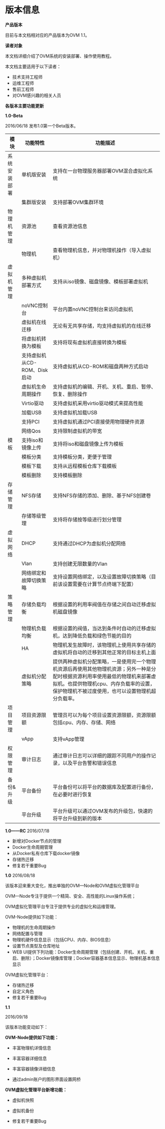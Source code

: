 # 版本信息

**产品版本**

目前与本文档相对应的产品版本为OVM 1.1。

**读者对象**

本文档详细介绍了OVM系统的安装部署、操作使用教程。

本文档主要适用于以下读者：

* 技术支持工程师
* 运维工程师
* 售前工程师
* 对OVM感兴趣的相关人员

**各版本主要功能更新**

**1.0-Beta**

2016\/06\/18 发布1.0第一个Beta版本。

| 模块 | 功能特性 | 功能描述 |
| --- | --- | --- |
| 系统安装部署 | 单机版安装 | 支持在一台物理服务器部署OVM混合虚拟化系统 |
|  | 集群版安装 | 支持部署OVM集群环境 |
| 物理机管理 | 资源池 | 查看资源池信息 |
|  | 物理机 | 查看物理机信息，并对物理机操作（导入虚拟机） |
| 虚拟机管理 | 多种虚拟机部署方式 | 支持从iso镜像、磁盘镜像、模板部署虚拟机 |
|  | noVNC控制台 | 平台内置noVNC控制台来访问虚拟机 |
|  | 虚拟机在线迁移 | 无论有无共享存储，均支持虚拟机的在线迁移 |
|  | 将虚拟机转换为模板 | 支持将现有虚拟机直接转换为模板 |
|  | 支持虚拟机从CD-ROM、Disk启动 | 支持虚拟机从CD-ROM和磁盘两种方式启动 |
|  | 虚拟机生命周期操作 | 支持虚拟机的编辑、开机、关机、重启、暂停、恢复、删除操作 |
|  | Virtio驱动 | 支持虚拟机采用virtio驱动模式来提高性能 |
|  | 加载USB | 支持虚拟机加载USB |
|  | 支持PCI | 支持虚拟机通过PCI直接使用物理硬件资源 |
|  | 网络Qos | 支持限制虚拟机的带宽 |
| 模板 | 支持iso和镜像上传 | 支持将iso和磁盘镜像上传为模板 |
|  | 模板分类 | 支持模板分类，更便于管理 |
|  | 模板下载 | 支持从远程模板仓库下载模板 |
|  | 模板删除 | 支持模板删除 |
| 存储管理 | NFS存储 | 支持NFS存储的添加、删除、基于NFS创建卷 |
|  | 存储等级管理 | 支持将存储按等级进行划分管理 |
| 虚拟网络 | DHCP | 支持通过DHCP为虚拟机分配网络 |
|  | Vlan | 支持创建无限数量的Vlan |
|  | 网络绑定和故障切换策略 | 支持设置网络绑定，以及设置故障切换策略（目前该设置需要在计算节点终端下配置） |
| 策略管理 | 存储负载均衡 | 根据设置的利用率阀值在存储之间自动迁移虚拟机磁盘镜像 |
|  | 物理机负载均衡 | 根据设置的阀值，当达到条件时自动的迁移虚拟机，达到降低负载和绿色节能的目的 |
|  | HA | 物理机发生故障时，该物理机上使用共享存储的虚拟机将自动的迁移到其他正常的目标主机上面 |
|  | 虚拟机分配策略 | 提供两种虚拟机分配策略，一是使用完一个物理机资源后再使用其他物理机资源；另外一种是分配时根据资源利用率使用最低的物理机来部署虚拟机。也提供物理机cpu、内存负载率的设置，保护物理机不被过度使用，也可以设置物理机超分负载率。 |
| 项目管理 | 项目资源限额 | 管理员可以为每个项目设置资源限额，资源限额包括cpu、内存、存储、网络 |
|  | vApp | 支持vApp管理 |
| 权限管理 | 审计日志 | 通过审计日志可以详细的跟踪不同用户的操作记录，以及平台告警和错误信息 |
| 备份&升级 | 平台备份 | 平台备份可以将平台的数据库及配置进行备份，在必要时进行恢复 |
|  | 平台升级 | 平台升级可以通过OVM发布的升级包，快速的将平台升级到新的版本 |

**1.0——RC**
2016\/07\/18

* 新增对Docker节点的管理
* Docker生命周期管理
* 从Docker私有仓库下载docker镜像
* 存储热迁移
* 修复若干重要Bug

**1.0**
2016\/08\/18

该版本迎来重大变化，推出单独的OVM—Node和OVM虚拟化管理平台

OVM—Node专注于提供一个精简、安全、高性能的Linux操作系统；

OVM虚拟化管理平台专注于提供专业的虚拟化和运维管理。

OVM-Node提供如下功能：

* 物理机的生命周期操作
* 网络配置与管理
* 物理机硬件信息显示（包括CPU、内存、BIOS信息）
* 设置节点类型及仓库地址
* WEB UI提供下列功能：Docker生命周期管理（包括创建、开机、关机、重启、删除）；Docker镜像库管理；Docker容器基本信息显示、物理机基本信息显示

OVM虚拟化管理平台：

* 存储热迁移
* 自定义角色
* 修复若干重要Bug

**1.1**

2016\/09\/18

该版本功能变动如下：

**OVM-Node提供如下功能：**

* 丰富物理机详情信息

* 丰富容器详细信息

* 丰富容器镜像详细信息

* 通过admin账户的图形界面设置网桥


**OVM虚拟化管理平台新增功能：**

* 虚拟机快照

* 虚拟机备份

* 修复若干重要Bug


